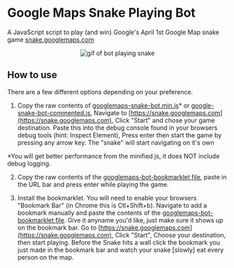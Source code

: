 # Google Maps Snake Playing Bot

A JavaScript script to play (and win) Google's April 1st Google Map snake game [snake.googlemaps.com](https://snake.googlemaps.com)

<p align="center">
  <img src="images/googlemaps-snake-bot-demo.gif" alt="gif of bot playing snake" />
</p>

## How to use

There are a few different options depending on your preference.

1. Copy the raw contents of [googlemaps-snake-bot.min.js](/googlemaps-snake-bot.min.js&raw=true)\* or [google-snake-bot-commented.js](/googlemaps-snake-bot-commented.js?raw=true), Navigate to [https://snake.googlemaps.com](https://snake.googlemaps.com), Click "Start" and chose your game destination. Paste this into the debug console found in your browsers debug tools (hint: Inspect Element), Press enter then start the game by pressing any arrow key. The "snake" will start navigating on it's own

\*You will get better performance from the minified js, it does NOT include debug logging.

2. Copy the raw contents of the [googlemaps-bot-bookmarklet file](/googlemaps-snake-bot-bookmarklet?raw=true), paste in the URL bar and press enter while playing the game.

3. Install the bookmarklet. You will need to enable your browsers "Bookmark Bar" (in Chrome this is Ctl+Shift+b). Navigate to add a bookmark manually and paste the contents of the [googlemaps-bot-bookmarklet file](/googlemaps-snake-bot-bookmarklet?raw=true). Give it anyname you'd like, just make sure it shows up on the bookmark bar. Go to [https://snake.googlemaps.com](https://snake.googlemaps.com), Click "Start", Choose your destination, then start playing. Before the Snake hits a wall click the bookmark you just made in the bookmark bar and watch your snake [slowly] eat every person on the map.
